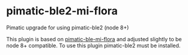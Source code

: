 # pimatic-ble2-mi-flora
Pimatic upgrade for using pimatic-ble2 (node 8+)

This plugin is based on [pimatic-ble-mi-flora](https://github.com/rrooggiieerr/pimatic-ble-mi-flora) and adjusted slightly to be node 8+ compatible.
To use this plugin pimatic-ble2 must be installed.
